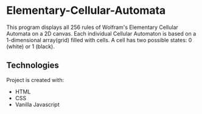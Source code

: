 # Elementary-Cellular-Automata
This program displays all 256 rules of Wolfram's Elementary Cellular Automata on a 2D canvas. Each individual Cellular Automaton is based on a 1-dimensional array(grid) filled with cells. A cell has two possible states: 0 (white) or 1 (black).

## Technologies
Project is created with:
* HTML
* CSS
* Vanilla Javascript